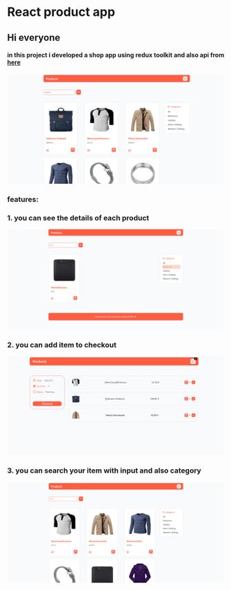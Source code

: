 # React product app

## Hi everyone
#### in this project i developed a shop app using redux toolkit and also api from [here](https://fakestoreapi.com/)
  ![main page](/shop-image/React-Store-Project.png "project") 

### features: 
### 1. you can see the details of each product 
![category](/shop-image/category.png "category")
<br/>
### 2. you can add item to checkout
  ![checkout](/shop-image/checkout.png "checkout")
<br/>
### 3. you can search your item with input and also category
  ![search](/shop-image/search.png "search")
<br/>
